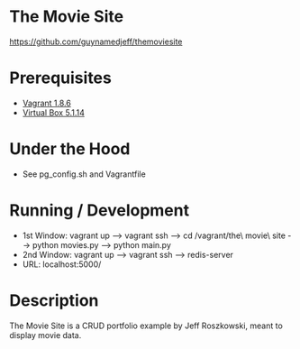 # The Movie Site

https://github.com/guynamedjeff/themoviesite

# Prerequisites

* [Vagrant 1.8.6](https://www.vagrantup.com/)
* [Virtual Box 5.1.14](https://www.virtualbox.org/)

# Under the Hood

* See pg_config.sh and Vagrantfile

# Running / Development

* 1st Window: vagrant up --> vagrant ssh --> cd /vagrant/the\ movie\ site --> python movies.py --> python main.py
* 2nd Window: vagrant up --> vagrant ssh --> redis-server
* URL: localhost:5000/

# Description

The Movie Site is a CRUD portfolio example by Jeff Roszkowski, meant to display movie data.